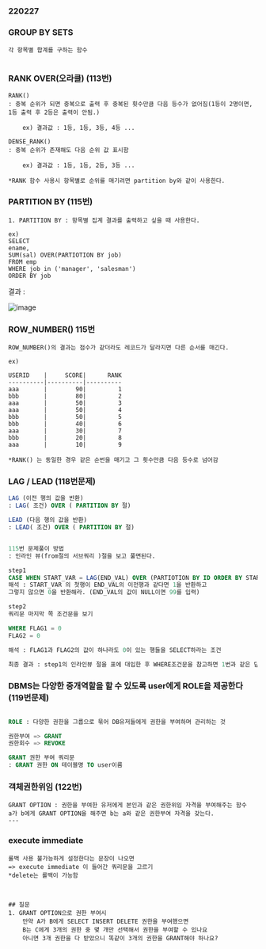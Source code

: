 ### 220227

### GROUP BY SETS
```
각 항목별 합계를 구하는 함수


```
### RANK OVER(오라클) (113번)
```
RANK()
: 중복 순위가 되면 중복으로 출력 후 중복된 횟수만큼 다음 등수가 없어짐(1등이 2명이면, 1등 출력 후 2등은 출력이 안됨.)

    ex) 결과값 : 1등, 1등, 3등, 4등 ...

DENSE_RANK()
: 중복 순위가 존재해도 다음 순위 값 표시함

    ex) 결과값 : 1등, 1등, 2등, 3등 ...

*RANK 함수 사용시 항목별로 순위를 매기려면 partition by와 같이 사용한다.
```
### PARTITION BY (115번)
```
1. PARTITION BY : 항목별 집계 결과를 출력하고 싶을 때 사용한다.

ex)
SELECT
ename,
SUM(sal) OVER(PARTIOTION BY job)
FROM emp 
WHERE job in ('manager', 'salesman')
ORDER BY job

```
결과 : 

![image](https://user-images.githubusercontent.com/96815399/155952360-fc6d660c-7fb5-49d9-bdb3-61ddd4cd8a91.png)


### ROW_NUMBER() 115번
```
ROW_NUMBER()의 결과는 점수가 같더라도 레코드가 달라지면 다른 순서를 매긴다. 

ex)

USERID    |     SCORE|      RANK
----------|----------|----------
aaa       |        90|         1
bbb       |        80|         2
aaa       |        50|         3
aaa       |        50|         4
bbb       |        50|         5
bbb       |        40|         6
aaa       |        30|         7
bbb       |        20|         8
aaa       |        10|         9

*RANK() 는 동일한 경우 같은 순번을 매기고 그 횟수만큼 다음 등수로 넘어감
```


### LAG / LEAD (118번문제)
```sql
LAG (이전 행의 값을 반환)
: LAG( 조건) OVER ( PARTITION BY 절)

LEAD (다음 행의 값을 반환)
: LEAD( 조건) OVER ( PARTITION BY 절)


115번 문제풀이 방법
: 인라인 뷰(from절의 서브쿼리 )절을 보고 풀면된다.

step1
CASE WHEN START_VAR = LAG(END_VAL) OVER (PARTIOTION BY ID ORDER BY START_VAR, NVL(END_VAR, 99)) THEN 1 ELSE 0
해석 : START_VAR 의 첫행이 END_VAL의 이전행과 같다면 1을 반환하고 
그렇지 않으면 0을 반환해라. (END_VAL의 값이 NULL이면 99를 입력)

step2
쿼리문 마지막 쪽 조건문을 보기

WHERE FLAG1 = 0
FLAG2 = 0

해석 : FLAG1과 FLAG2의 값이 하나라도 0이 있는 행들을 SELECT하라는 조건

최종 결과 : step1의 인라인뷰 절을 표에 대입한 후 WHERE조건문을 참고하면 1번과 같은 답이 나온다.

```

### DBMS는 다양한 중개역할을 할 수 있도록 user에게 ROLE을 제공한다 (119번문제)
```sql

ROLE : 다양한 권한을 그룹으로 묶어 DB유저들에게 권한을 부여하며 관리하는 것

권한부여 => GRANT
권한회수 => REVOKE

GRANT 권한 부여 쿼리문
: GRANT 권한 ON 테이블명 TO user이름

```

### 객체권한위임 (122번)
```
GRANT OPTION : 권한을 부여한 유저에게 본인과 같은 권한위임 자격을 부여해주는 함수
a가 b에게 GRANT OPTION을 해주면 b는 a와 같은 권한부여 자격을 갖는다.
---
```
### execute immediate 
``` 
롤백 사용 불가능하게 설정한다는 문장이 나오면
=> execute immediate 이 들어간 쿼리문을 고르기
*delete는 롤백이 가능함



## 질문 
1. GRANT OPTION으로 권한 부여시
    만약 A가 B에게 SELECT INSERT DELETE 권한을 부여했으면 
    B는 C에게 3개의 권한 중 몇 개만 선택해서 권한을 부여할 수 있나요
    아니면 3개 권한을 다 받았으니 똑같이 3개의 권한을 GRANT해야 하나요?


